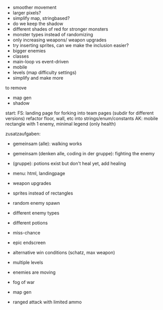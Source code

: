 - smoother movement
- larger pixels?
- simplify map, stringbased?
- do we keep the shadow
- different shades of red for stronger monsters
- monster types instead of randomizing
- only increasing weapons/ weapon upgrades
- try inserting sprites, can we make the inclusion easier?
- bigger enemies
- classes
- main-loop vs event-driven
- mobile
- levels (map difficulty settings)
- simplify and make more

to remove
- map gen
- shadow

start:
FS: landing page for forking into team pages (subdir for different versions)
refactor floor, wall, etc into strings/enum/constants
AK: mobile
rectangle with 1 enemy, minimal legend (only health)

zusatzaufgaben:
- gemeinsam (alle): walking works
- gemeinsam (denken alle, coding in der gruppe): fighting the enemy
- (gruppe): potions exist but don't heal yet, add healing
- menu: html, landingpage
- weapon upgrades
- sprites instead of rectangles
- random enemy spawn

- different enemy types 
- different potions
- miss-chance
- epic endscreen
- alternative win conditions (schatz, max weapon)
- multiple levels

- enemies are moving
- fog of war
- map gen

- ranged attack with limited ammo
